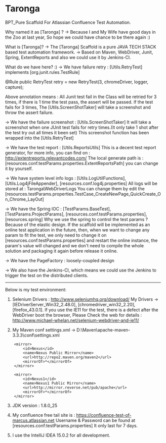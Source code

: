 # Taronga
BPT_Pure Scaffold For Atlassian Confluence Test Automation.

Why named it as [Taronga] ?
-> Because I and My Wife have good days in the Zoo at last year, So hope we could have chance to be there again :)

What is [Taronga]?
-> The [Taronga] Scaffold is a pure JAVA TECH STACK based test automation framework.
-> Based on Maven, WebDriver, Junit, Spring, ExtentReports and also we could use it by Jenkins-CI.

What do we have here? :)
-> We have failure retry : [Utils.RetryTest] implements [org.junit.rules.TestRule]

@Rule
public RetryTest retry = new RetryTest(3, chromeDriver, logger, capture);

Above annotation means : All Junit test fail in the Class will be retried for 3 times,
if there is 1 time the test pass, the assert will be passed. If the test fails for 3 times,
The [Utils.ScreenShotTaker] will take a screenshot and throw the assert failure.

-> We have the failure screenshot : [Utils.ScreenShotTaker]
It will take a screenshot when one JUnit test fails for retry times.(It only take 1 shot after the test try out all times it been set)
This screenshot function has been wrapped into the [Utils.RetryTest]

-> We have the test report : [Utils.ReportsUtils]
This is a decent test report generator, for more info, you can find on : http://extentreports.relevantcodes.com/
The local generate path is : [resources.conf.testParams.properties.ExtentReportsPath] you can change it by yourself.

-> We have system level info logs : [Utils.LogUtilFunctions], [Utils.Log4jFileAppender], [resources.conf.log4j.properties]
All logs will be stored at : Taronga\WebDriverLogs
You can change them by edit the [resources.testParams.properties.TestCase_CreateNewPage_QuickCreate_On_Chrome_LayOut]

-> We have the Spring IOC : [TestParams.BaseTest], [TestParams.ProjectParams], [resources.conf.testParams.properties], [resources.spring]
Why we use the spring to control the test params ? Because of the elastic design.
If the scaffold will be implemented as an online test application in the future,
then, when we want to change any param to fit the test,
we only need to change it on [resources.conf:testParams.properties] and restart the online instance,
the param's value will changed and we don't need to compile the whole solution and packaging it again before release it online.

-> We have the PageFactory : loosely-coupled design

-> We also have the Jenkins-CI, which means we could use the Jenkins to trigger the test on the distributed clients.

*****************************************************************************************************************************************

Below is my test environment:
1. Selenium Drivers : http://www.seleniumhq.org/download/
My Drivers -> [IEDriverServer_Win32_2.48.0], [chromedriver_win32_2.20], [firefox_43.0.1].
If you use the IE11 for the test, there is a defect after the WebDriver boot the browser,
Please Check the web for details : http://www.michael-whelan.net/selenium-webdriver-and-ie11/

2. My Maven conf settings.xml -> D:\Maven\apache-maven-3.3.3\conf\settings.xml
<mirrors>

		<mirror>
      		<id>Nexus</id>
      		<name>Nexus Public Mirror</name>
      		<url>http://repo2.maven.org/maven2</url>
      		<mirrorOf>*</mirrorOf>
     	</mirror>

     	<mirror>
      		<id>Nexus1</id>
      		<name>Nexus1 Public Mirror</name>
      		<url>http://mirror.reverse.net/pub/apache</url>
      		<mirrorOf>*</mirrorOf>
     	</mirror>

</mirrors>

3. JDK version : 1.8.0_25

4. My confluence free tail site is : https://confluence-test-of-marcus.atlassian.net
Username & Password can be found at [resources.conf:testParams.properties]
It only last for 7 days.

5. I use the IntelliJ IDEA 15.0.2 for all development.
